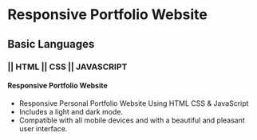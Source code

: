 
# Responsive Portfolio Website 
## Basic Languages
### || HTML || CSS || JAVASCRIPT
#### Responsive Portfolio Website 

- Responsive Personal Portfolio Website Using HTML CSS & JavaScript
- Includes a light and dark mode.
- Compatible with all mobile devices and with a beautiful and pleasant user interface.
